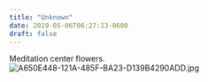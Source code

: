 ```yaml
---
title: "Unknown"
date: 2019-05-06T06:27:13-0600
draft: false
---
```


Meditation center flowers.
![A650E448-121A-485F-BA23-D139B4290ADD.jpg](http://ianwhitney.micro.blog/uploads/2019/e542a683af.jpg)

